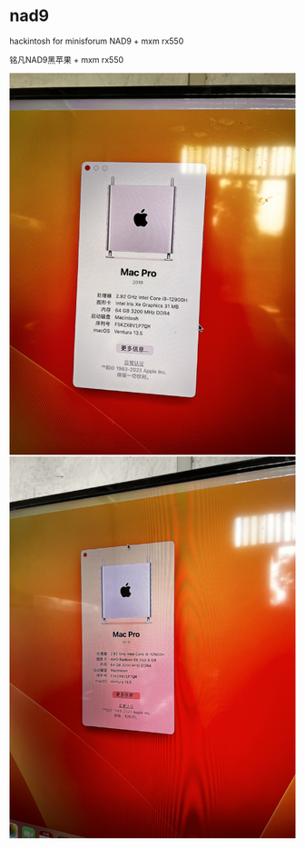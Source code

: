 # nad9


hackintosh for minisforum NAD9 + mxm rx550   

铭凡NAD9黑苹果 + mxm rx550  

![img1](IMG_0619.jpeg)
![img2](IMG_0620.jpeg)

